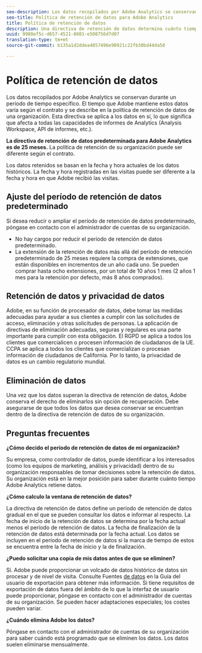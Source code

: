 ```yaml
---
seo-description: Los datos recopilados por Adobe Analytics se conservan durante un período de tiempo específico. El tiempo que Adobe mantiene estos datos varía según el contrato y se describe en la política de retención de datos de una organización.
seo-title: Política de retención de datos para Adobe Analytics
title: Política de retención de datos
description: Una directiva de retención de datos determina cuánto tiempo Adobe almacena los datos.
uuid: 9988ef5c-d657-4521-8601-e508756d7d07
translation-type: tm+mt
source-git-commit: b135a1d2ddea4857496e90921c22fb30bd44da50

---
```



# Política de retención de datos

Los datos recopilados por Adobe Analytics se conservan durante un período de tiempo específico. El tiempo que Adobe mantiene estos datos varía según el contrato y se describe en la política de retención de datos de una organización. Esta directiva se aplica a los datos en sí, lo que significa que afecta a todas las capacidades de informes de Analytics (Analysis Workspace, API de informes, etc.).

**La directiva de retención de datos predeterminada para Adobe Analytics es de 25 meses.** La política de retención de su organización puede ser diferente según el contrato.

Los datos retenidos se basan en la fecha y hora actuales de los datos históricos. La fecha y hora registradas en las visitas puede ser diferente a la fecha y hora en que Adobe recibió las visitas.

## Ajuste del período de retención de datos predeterminado

Si desea reducir o ampliar el período de retención de datos predeterminado, póngase en contacto con el administrador de cuentas de su organización.

* No hay cargos por reducir el período de retención de datos predeterminado.
* La extensión de la retención de datos más allá del período de retención predeterminado de 25 meses requiere la compra de extensiones, que están disponibles en incrementos de un año cada uno. Se pueden comprar hasta ocho extensiones, por un total de 10 años 1 mes (2 años 1 mes para la retención por defecto, más 8 años comprados).

## Retención de datos y privacidad de datos

Adobe, en su función de procesador de datos, debe tomar las medidas adecuadas para ayudar a sus clientes a cumplir con las solicitudes de acceso, eliminación y otras solicitudes de personas. La aplicación de directivas de eliminación adecuadas, seguras y regulares es una parte importante para cumplir con esta obligación. El RGPD se aplica a todos los clientes que comercialicen o procesen información de ciudadanos de la UE. CCPA se aplica a todos los clientes que comercializan o procesan información de ciudadanos de California. Por lo tanto, la privacidad de datos es un cambio regulatorio mundial.

## Eliminación de datos

Una vez que los datos superan la directiva de retención de datos, Adobe conserva el derecho de eliminarlos sin opción de recuperación. Debe asegurarse de que todos los datos que desea conservar se encuentran dentro de la directiva de retención de datos de su organización.

## Preguntas frecuentes

**¿Cómo decido el período de retención de datos de mi organización?**

Su empresa, como controlador de datos, puede identificar a los interesados (como los equipos de marketing, análisis y privacidad) dentro de su organización responsables de tomar decisiones sobre la retención de datos. Su organización está en la mejor posición para saber durante cuánto tiempo Adobe Analytics retiene datos.

**¿Cómo calculo la ventana de retención de datos?**

La directiva de retención de datos define un período de retención de datos gradual en el que se pueden consultar los datos e informar al respecto. La fecha de inicio de la retención de datos se determina por la fecha actual menos el período de retención de datos. La fecha de finalización de la retención de datos está determinada por la fecha actual. Los datos se incluyen en el período de retención de datos si la marca de tiempo de estos se encuentra entre la fecha de inicio y la de finalización.

**¿Puedo solicitar una copia de mis datos antes de que se eliminen?**

Sí. Adobe puede proporcionar un volcado de datos histórico de datos sin procesar y de nivel de visita. Consulte Fuentes [de datos](../export/analytics-data-feed/c-getstarted/data-feed-overview.md) en la Guía del usuario de exportación para obtener más información. Si tiene requisitos de exportación de datos fuera del ámbito de lo que la interfaz de usuario puede proporcionar, póngase en contacto con el administrador de cuentas de su organización. Se pueden hacer adaptaciones especiales; los costes pueden variar.

**¿Cuándo elimina Adobe los datos?**

Póngase en contacto con el administrador de cuentas de su organización para saber cuándo está programado que se eliminen los datos. Los datos suelen eliminarse mensualmente.
